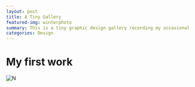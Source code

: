 ```yaml
---
layout: post
title: A Tiny Gallery
featured-img: winterphoto
summary: This is a tiny graphic design gallery recording my occasional inspiration
categories: Design
---
```

# My first work
![N](http://JacquelinHu.github.io/_img/posts/watercolor.jpg)


